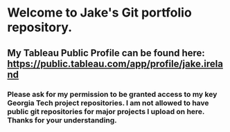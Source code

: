 # Welcome to Jake's Git portfolio repository.
## My Tableau Public Profile can be found here: https://public.tableau.com/app/profile/jake.ireland

### Please ask for my permission to be granted access to my key Georgia Tech project repositories. I am not allowed to have public git repositories for major projects I upload on here. Thanks for your understanding.
